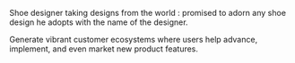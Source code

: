 
Shoe designer taking designs from the world : promised to adorn any shoe design he adopts with the name of the designer.

Generate vibrant customer ecosystems where users help advance, implement, and even market new product features.
